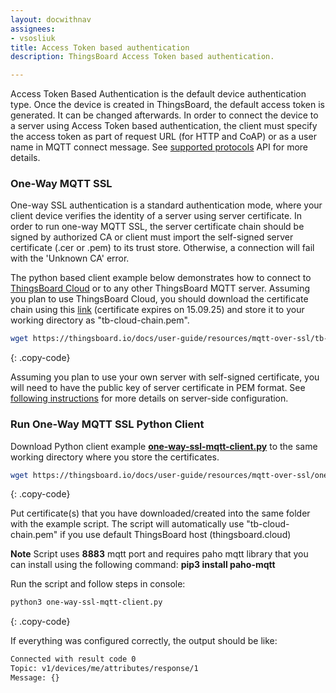 ```yaml
---
layout: docwithnav
assignees:
- vsosliuk
title: Access Token based authentication
description: ThingsBoard Access Token based authentication.

---
```



Access Token Based Authentication is the default device authentication type. Once the device is created in ThingsBoard, the default access token is generated. It can be changed afterwards.
In order to connect the device to a server using Access Token based authentication, the client must specify the access token as part of request URL (for HTTP and CoAP) or as a user name in MQTT connect message. 
See [supported protocols](/docs/reference/protocols/) API for more details.

### One-Way MQTT SSL
 
One-way SSL authentication is a standard authentication mode, where your client device verifies the identity of a server using server certificate.
In order to run one-way MQTT SSL, the server certificate chain should be signed by authorized CA or client must import the self-signed server certificate (.cer or .pem) to its trust store. 
Otherwise, a connection will fail with the 'Unknown CA' error.

The python based client example below demonstrates how to connect to [ThingsBoard Cloud](https://thingsboard.cloud/signup) or to any other ThingsBoard MQTT server.
Assuming you plan to use ThingsBoard Cloud, you should download the certificate chain using this [link](/docs/user-guide/resources/mqtt-over-ssl/tb-cloud-chain.pem) (certificate expires on 15.09.25) 
and store it to your working directory as "tb-cloud-chain.pem".

```bash
wget https://thingsboard.io/docs/user-guide/resources/mqtt-over-ssl/tb-cloud-chain.pem
```
{: .copy-code}

Assuming you plan to use your own server with self-signed certificate, you will need to have the public key of server certificate in PEM format. 
See [following instructions](/docs/user-guide/mqtt-over-ssl/#self-signed-certificate-generation) for more details on server-side configuration.

### Run One-Way MQTT SSL Python Client

Download Python client example [**one-way-ssl-mqtt-client.py**](/docs/user-guide/resources/mqtt-over-ssl/one-way-ssl-mqtt-client.py) to the same working directory where you store the certificates.

```bash
wget https://thingsboard.io/docs/user-guide/resources/mqtt-over-ssl/one-way-ssl-mqtt-client.py
```
{: .copy-code}

Put certificate(s) that you have downloaded/created into the same folder with the example script. The script will automatically use "tb-cloud-chain.pem" if you use default ThingsBoard host (thingsboard.cloud) 

**Note** Script uses **8883** mqtt port and requires paho mqtt library that you can install using the following command: **pip3 install paho-mqtt**
 
Run the script and follow steps in console:

```bash
python3 one-way-ssl-mqtt-client.py
```
{: .copy-code}

If everything was configured correctly, the output should be like:

```bash
Connected with result code 0
Topic: v1/devices/me/attributes/response/1
Message: {}
```